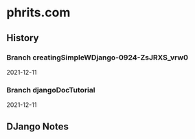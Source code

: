 # phrits.com

## History

### Branch creatingSimpleWDjango-0924-ZsJRXS_vrw0 

2021-12-11

### Branch djangoDocTutorial

2021-12-11

## DJango Notes
